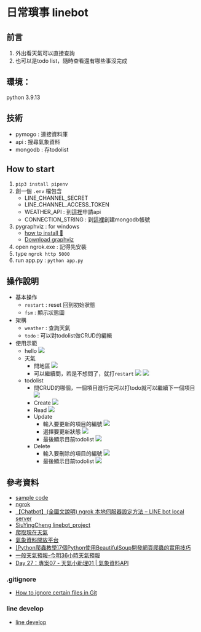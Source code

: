 # 日常瑣事 linebot

## 前言
1. 外出看天氣可以直接查詢
2. 也可以是todo list，隨時查看還有哪些事沒完成

## 環境：
python 3.9.13

## 技術
- pymogo : 連接資料庫
- api : 搜尋氣象資料
- mongodb : 存todolist

## How to start
1. `pip3 install pipenv`
2. 創一個 `.env` 檔包含
    - LINE_CHANNEL_SECRET
    - LINE_CHANNEL_ACCESS_TOKEN
    - WEATHER_API : 到[這裡](https://opendata.cwb.gov.tw/index)申請api
    - CONNECTION_STRING : 到[這裡](https://www.mongodb.com/cloud/atlas/lp/try4?utm_source=google&utm_campaign=search_gs_pl_evergreen_atlas_core_prosp-brand_gic-null_apac-tw_ps-all_desktop_eng_lead&utm_term=mongodb&utm_medium=cpc_paid_search&utm_ad=e&utm_ad_campaign_id=12212624371&adgroup=115749712503&gclid=CjwKCAiAhqCdBhB0EiwAH8M_GqHmbl1XW6yHgbzP4VmuBLvUhBQH6yFpdqSkwjKZ6l1pbos3pBctjRoCxngQAvD_BwE)創建mongodb帳號
3. pygraphviz : for windows
    - [how to install :movie_camera:](https://www.youtube.com/watch?v=XnxIfoUQeWw&list=PLxrVsqcpsInEp-4fEgT0F2nS9CXWCyKn6&index=1)
    - [Download graphviz](https://graphviz.org/download/)
4. open ngrok.exe : 記得先安裝
5. type `ngrok http 5000`
6. run app.py : `python app.py`

## 操作說明
- 基本操作  
    - `restart` : reset 回到初始狀態
    - `fsm` : 顯示狀態圖
- 架構
    - `weather` : 查詢天氣
    - `todo` : 可以對todolist做CRUD的編輯
- 使用示範
    - hello
        ![](https://user-images.githubusercontent.com/92961617/209499469-2b41ef0c-f0f1-4db5-bfe7-b0fe3540ec54.png)
    - 天氣 
        - 問地區
            ![](https://user-images.githubusercontent.com/92961617/209499562-e4d48dfb-94fb-44a0-84de-714305c7e6ae.png)
        - 可以繼續問，若是不想問了，就打`restart`
            ![](https://user-images.githubusercontent.com/92961617/209499717-98431050-c223-4df0-8ae3-3a63686fc073.png)
            ![](https://user-images.githubusercontent.com/92961617/209499732-beb564c8-f12c-41c4-970a-eedbed75e61e.png)
    - todolist
        - 問CRUD的哪個，一個項目進行完可以打todo就可以繼續下一個項目
           ![](https://user-images.githubusercontent.com/92961617/209499798-1bcf016d-a7ea-48eb-ada6-bfa377d31e0a.png)
        - Create
            ![](https://user-images.githubusercontent.com/92961617/209500637-181940da-fa30-47ee-9eb6-b915ec7c1a0a.png)
        - Read
            ![](https://user-images.githubusercontent.com/92961617/209501310-6ce5b010-6962-4955-8674-c5115f983b10.png)
        - Update
            - 輸入要更新的項目的編號
                ![](https://user-images.githubusercontent.com/92961617/209501523-c1a5086c-dd06-42b0-8573-75b67368a2c0.png)
            - 選擇要更新狀態
                ![](https://user-images.githubusercontent.com/92961617/209501578-7339004c-da6f-4306-9559-88d02e821ac1.png)
            - 最後顯示目前todolist
                ![](https://user-images.githubusercontent.com/92961617/209501643-18d0216c-b9f2-4894-abbc-36d437d4b930.png)
        - Delete
            - 輸入要刪除的項目的編號
                ![](https://user-images.githubusercontent.com/92961617/209501807-215e51e1-a639-470b-ab60-91eb70fefa9f.png)
            - 最後顯示目前todolist
                ![](https://user-images.githubusercontent.com/92961617/209501867-693cc6e6-0dc5-43e7-b5a3-b76fe3ab959d.png)


## 參考資料
- [sample code](https://github.com/NCKU-CCS/TOC-Project-2020/blob/master/app.py)
-  [ngrok](https://dashboard.ngrok.com/login)
-  [【Chatbot】(全圖文說明) ngrok 本地伺服器設定方法 – LINE bot local server](https://www.wongwonggoods.com/python/python_chatbot/linebot-local-server-ngork/)
-  [SiuYingCheng linebot_project](https://github.com/SiuYingCheng/linebot_project)
-  [爬取現在天氣](https://steam.oxxostudio.tw/category/python/spider/current-weather.html)
-  [氣象資料開放平台](https://opendata.cwb.gov.tw/index)
-  [[Python爬蟲教學]7個Python使用BeautifulSoup開發網頁爬蟲的實用技巧](https://www.learncodewithmike.com/2020/02/python-beautifulsoup-web-scraper.html)
-  [一般天氣預報-今明36小時天氣預報](https://opendata.cwb.gov.tw/dataset/forecast/F-C0032-001)
-  [Day 27：專案07 - 天氣小助理01 | 氣象資料API](https://ithelp.ithome.com.tw/articles/10276375)
### .gitignore
-  [How to ignore certain files in Git](https://stackoverflow.com/questions/4308610/how-to-ignore-certain-files-in-git)
### line develop
-  [line develop](https://account.line.biz/login?redirectUri=https%3A%2F%2Fdevelopers.line.biz%2Fconsole%2Fchannel%2F1657725664)



